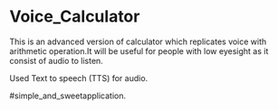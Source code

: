 # Voice_Calculator

This is an advanced version of calculator which replicates voice with arithmetic operation.It will be useful for people with low eyesight
as it consist of audio to listen.

Used Text to speech (TTS) for audio.

#simple_and_sweetapplication.

